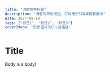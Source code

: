 ```yaml
---
title: "你的博客标题"
description: "博客的简短描述，可以用于SEO或摘要展示"
date: 2024-08-10
tags: ["标签1", "标签2", "标签3"]
coverImage: "封面图片的URL或路径"
---
```

# Title

Body is a body!